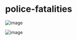 # police-fatalities

![image](https://user-images.githubusercontent.com/86613710/156060904-afa59f4a-e25d-4dc4-942a-b3f4a863b4a5.png)

![image](https://user-images.githubusercontent.com/86613710/156060939-68bf20a6-bd35-4eef-a14a-10af981d8a05.png)
